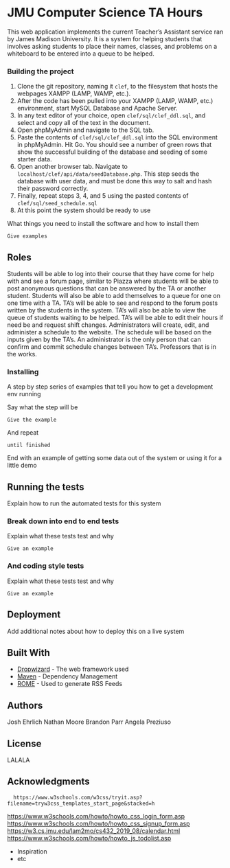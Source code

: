 # JMU Computer Science TA Hours

This web application implements the current Teacher’s Assistant service ran by James Madison University.  It is a system for helping students that involves asking students to place their names, classes, and problems on a whiteboard to be entered into a queue to be helped.

### Building the project
1. Clone the git repository, naming it `clef`,  to the filesystem that hosts the webpages XAMPP (LAMP,  WAMP, etc.).
2. After the code has been pulled into your XAMPP (LAMP,  WAMP, etc.) environment, start MySQL Database and Apache Server.  
3. In any text editor of your choice, open `clef/sql/clef_ddl.sql`, and select and copy all of the text in the document. 
4. Open phpMyAdmin and navigate to the SQL tab.
5. Paste the contents of `clef/sql/clef_ddl.sql` into the SQL environment in phpMyAdmin. Hit Go. You should see a number of green rows that show the successful building of the database and seeding of some starter data. 
6. Open another browser tab. Navigate to `localhost/clef/api/data/seedDatabase.php`. This step seeds the database with user data, and must be done this way to salt and hash their password correctly. 
7. Finally, repeat steps 3, 4, and 5 using the pasted contents of `clef/sql/seed_schedule.sql`
8. At this point the system should be ready to use


What things you need to install the software and how to install them

```
Give examples
```

## Roles

Students will be able to log into their course that they have come for help with and see a forum page, similar to Piazza where students will be able to post anonymous questions that can be answered by the TA or another student. Students will also be able to add themselves to a queue for one on one time with a TA. 
TA’s will be able to see and respond to the forum posts written by the students in the system. TA’s will also be able to view the queue of students waiting to be helped. TA’s will be able to edit their hours if need be and request shift changes.
Administrators will create, edit, and administer a schedule to the website. The schedule will be based on the inputs given by the TA’s. An administrator is the only person that can confirm and commit schedule changes between TA’s. 
Professors that is in the works.

### Installing

A step by step series of examples that tell you how to get a development env running

Say what the step will be

```
Give the example
```

And repeat

```
until finished
```

End with an example of getting some data out of the system or using it for a little demo

## Running the tests

Explain how to run the automated tests for this system

### Break down into end to end tests

Explain what these tests test and why

```
Give an example
```

### And coding style tests

Explain what these tests test and why

```
Give an example
```

## Deployment

Add additional notes about how to deploy this on a live system

## Built With

* [Dropwizard](http://www.dropwizard.io/1.0.2/docs/) - The web framework used
* [Maven](https://maven.apache.org/) - Dependency Management
* [ROME](https://rometools.github.io/rome/) - Used to generate RSS Feeds

## Authors

Josh Ehrlich
Nathan Moore
Brandon Parr
Angela Preziuso

## License

LALALA

## Acknowledgments
      https://www.w3schools.com/w3css/tryit.asp?filename=tryw3css_templates_start_page&stacked=h
https://www.w3schools.com/howto/howto_css_login_form.asp
https://www.w3schools.com/howto/howto_css_signup_form.asp
https://w3.cs.jmu.edu/lam2mo/cs432_2019_08/calendar.html
https://www.w3schools.com/howto/howto_js_todolist.asp


* Inspiration
* etc



